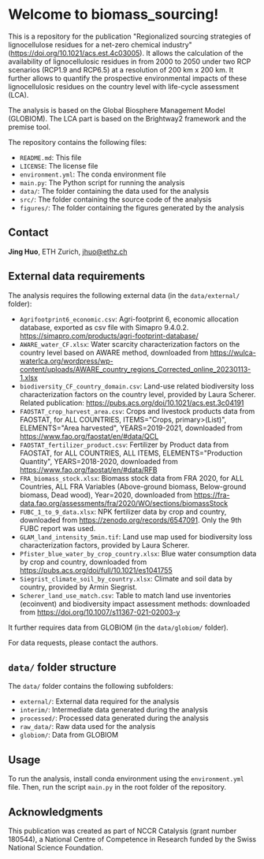 Welcome to biomass_sourcing!
============================
This is a repository for the publication "Regionalized sourcing strategies of lignocellulose residues for a net-zero chemical industry" (https://doi.org/10.1021/acs.est.4c03005). It allows the calculation of the availability of lignocellulosic residues in from 2000 to 2050 under two RCP scenarios (RCP1.9 and RCP6.5) at a resolution of 200 km x 200 km. It further allows to quantify the prospective environmental impacts of these lignocellulosic residues on the country level with life-cycle assessment (LCA).

The analysis is based on the Global Biosphere Management Model (GLOBIOM). The LCA part is based on the Brightway2 framework and the premise tool.

The repository contains the following files:
* `README.md`: This file
* `LICENSE`: The license file
* `environment.yml`: The conda environment file
* `main.py`: The Python script for running the analysis
* `data/`: The folder containing the data used for the analysis
* `src/`: The folder containing the source code of the analysis
* `figures/`: The folder containing the figures generated by the analysis

## Contact
**Jing Huo**, ETH Zurich, jhuo@ethz.ch

## External data requirements
The analysis requires the following external data (in the `data/external/` folder):
* `Agrifootprint6_economic.csv`: Agri-footprint 6, economic allocation database, exported as csv file with Simapro 9.4.0.2. https://simapro.com/products/agri-footprint-database/
* `AWARE_water_CF.xlsx`: Water scarcity characterization factors on the country level based on AWARE method, downloaded from https://wulca-waterlca.org/wordpress/wp-content/uploads/AWARE_country_regions_Corrected_online_20230113-1.xlsx
* `biodiversity_CF_country_domain.csv`: Land-use related biodiversity loss characterization factors on the country level, provided by Laura Scherer. Related publication: https://pubs.acs.org/doi/10.1021/acs.est.3c04191
* `FAOSTAT_crop_harvest_area.csv`: Crops and livestock products data from FAOSTAT, for ALL COUNTRIES, ITEMS="Crops, primary>(List)", ELEMENTS="Area harvested", YEARS=2019-2021, downloaded from https://www.fao.org/faostat/en/#data/QCL
* `FAOSTAT_fertilizer_product.csv`: Fertilizer by Product data from FAOSTAT, for ALL COUNTRIES, ALL ITEMS, ELEMENTS="Production Quantity", YEARS=2018-2020, downloaded from https://www.fao.org/faostat/en/#data/RFB
* `FRA_biomass_stock.xlsx`: Biomass stock data from FRA 2020, for ALL Countries, ALL FRA Variables (Above-ground biomass, Below-ground biomass, Dead wood), Year=2020, downloaded from https://fra-data.fao.org/assessments/fra/2020/WO/sections/biomassStock
* `FUBC_1_to_9_data.xlsx`: NPK fertilizer data by crop and country, downloaded from https://zenodo.org/records/6547091. Only the 9th FUBC report was used.
* `GLAM_land_intensity_5min.tif`: Land use map used for biodiversity loss characterization factors, provided by Laura Scherer.
* `Pfister_blue_water_by_crop_country.xlsx`: Blue water consumption data by crop and country, downloaded from https://pubs.acs.org/doi/full/10.1021/es1041755
* `Siegrist_climate_soil_by_country.xlsx`: Climate and soil data by country, provided by Armin Siegrist.
* `Scherer_land_use_match.csv`: Table to match land use inventories (ecoinvent) and biodiversity impact assessment methods: downloaded from https://doi.org/10.1007/s11367-021-02003-y

It further requires data from GLOBIOM (in the `data/globiom/` folder).

For data requests, please contact the authors.

## `data/` folder structure
The `data/` folder contains the following subfolders:
* `external/`: External data required for the analysis
* `interim/`: Intermediate data generated during the analysis
* `processed/`: Processed data generated during the analysis
* `raw_data/`: Raw data used for the analysis
* `globiom/`: Data from GLOBIOM

## Usage
To run the analysis, install conda environment using the `environment.yml` file. Then, run the script `main.py` in the root folder of the repository.

## Acknowledgments
This publication was created as part of NCCR Catalysis (grant number 180544), a National Centre of Competence in Research funded by the Swiss National Science Foundation. 


